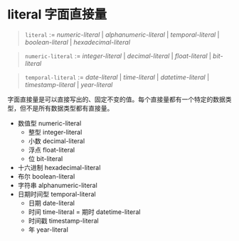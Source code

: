 # literal 字面直接量

> `literal` := *numeric-literal* | *alphanumeric-literal* | *temporal-literal* | *boolean-literal* | *hexadecimal-literal*

> `numeric-literal` := *integer-literal* | *decimal-literal* | *float-literal* | *bit-literal*

> `temporal-literal` := *date-literal* | *time-literal* | *datetime-literal* | *timestamp-literal* | *year-literal*

字面直接量是可以直接写出的、固定不变的值。每个直接量都有一个特定的数据类型，但不是所有数据类型都有直接量。

- 数值型 numeric-literal
    - 整型 integer-literal
    - 小数 decimal-literal
    - 浮点 float-literal
    - 位 bit-literal
- 十六进制 hexadecimal-literal
- 布尔 boolean-literal
- 字符串 alphanumeric-literal
- 日期时间型 temporal-literal
    - 日期 date-literal
    - 时间 time-literal
    = 期时 datetime-literal
    - 时间戳 timestamp-literal
    - 年 year-literal
